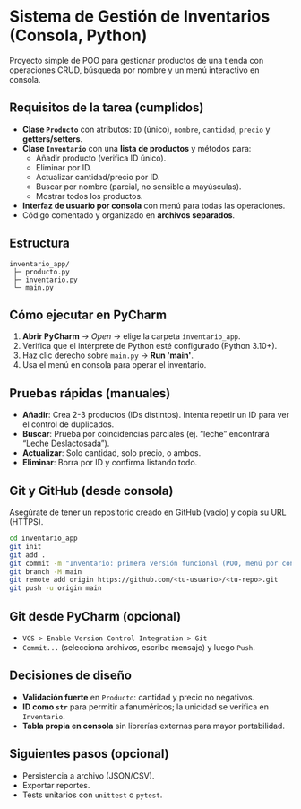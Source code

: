 # Sistema de Gestión de Inventarios (Consola, Python)

Proyecto simple de POO para gestionar productos de una tienda con operaciones CRUD,
búsqueda por nombre y un menú interactivo en consola.

## Requisitos de la tarea (cumplidos)
- **Clase `Producto`** con atributos: `ID` (único), `nombre`, `cantidad`, `precio` y **getters/setters**.
- **Clase `Inventario`** con una **lista de productos** y métodos para:
  - Añadir producto (verifica ID único).
  - Eliminar por ID.
  - Actualizar cantidad/precio por ID.
  - Buscar por nombre (parcial, no sensible a mayúsculas).
  - Mostrar todos los productos.
- **Interfaz de usuario por consola** con menú para todas las operaciones.
- Código comentado y organizado en **archivos separados**.

## Estructura
```
inventario_app/
 ├─ producto.py
 ├─ inventario.py
 └─ main.py
```

## Cómo ejecutar en PyCharm
1. **Abrir PyCharm** → *Open* → elige la carpeta `inventario_app`.
2. Verifica que el intérprete de Python esté configurado (Python 3.10+).
3. Haz clic derecho sobre `main.py` → **Run 'main'**.
4. Usa el menú en consola para operar el inventario.

## Pruebas rápidas (manuales)
- **Añadir**: Crea 2-3 productos (IDs distintos). Intenta repetir un ID para ver el control de duplicados.
- **Buscar**: Prueba por coincidencias parciales (ej. “leche” encontrará “Leche Deslactosada”). 
- **Actualizar**: Solo cantidad, solo precio, o ambos.
- **Eliminar**: Borra por ID y confirma listando todo.

## Git y GitHub (desde consola)
Asegúrate de tener un repositorio creado en GitHub (vacío) y copia su URL (HTTPS).
```bash
cd inventario_app
git init
git add .
git commit -m "Inventario: primera versión funcional (POO, menú por consola)"
git branch -M main
git remote add origin https://github.com/<tu-usuario>/<tu-repo>.git
git push -u origin main
```

## Git desde PyCharm (opcional)
- `VCS > Enable Version Control Integration > Git`
- `Commit...` (selecciona archivos, escribe mensaje) y luego `Push`.

## Decisiones de diseño
- **Validación fuerte** en `Producto`: cantidad y precio no negativos.
- **ID como `str`** para permitir alfanuméricos; la unicidad se verifica en `Inventario`.
- **Tabla propia en consola** sin librerías externas para mayor portabilidad.

## Siguientes pasos (opcional)
- Persistencia a archivo (JSON/CSV).
- Exportar reportes.
- Tests unitarios con `unittest` o `pytest`.
